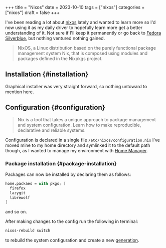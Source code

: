 +++
title = "Nixos"
date = 2023-10-10
tags = ["nixos"]
categories = ["nixos"]
draft = false
+++

I've been reading a lot about [nixos](https://nixos.org/) lately and wanted to learn more so I'd now using it as my daily driver to hopefully learn more get a better understanding of it.
Not sure if I'll keep it permanently or go back to [Fedora Silverblue](https://fedoraproject.org/silverblue/), but nothing ventured nothing gained.

> NixOS, a Linux distribution based on the purely functional package management system Nix, that is composed using modules and packages defined in the Nixpkgs project.

<!--more-->


## Installation {#installation}

Graphical installer was very straight forward, so nothing untoward to mention here.


## Configuration {#configuration}

> Nix is a tool that takes a unique approach to package management and system configuration. Learn how to make reproducible, declarative and reliable systems.

Configuration is declared in a single file `/etc/nixos/configuration.nix`
I've moved mine to my home directory and symlinked it to the default path though, as I wanted to manage my environment with [Home Manager](https://nixos.wiki/wiki/Home_Manager).


### Package installation {#package-installation}

Packages can now be installed by declaring them as follows:

```nix
home.packaes = with pkgs; [
  firefox
  lazygit
  librewolf
]
```

and so on.

After making changes to the config run the following in terminal:

```bash
nixos-rebuild switch
```

to rebuild the system configuration and create a new [generation](https://nixos.wiki/wiki/Overview_of_the_NixOS_Linux_distribution#Generations).
